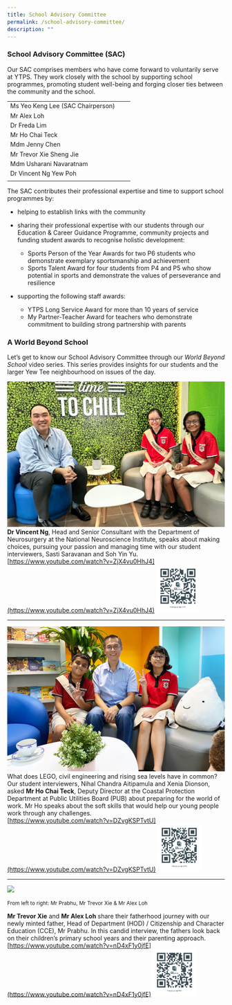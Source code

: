 ```yaml
---
title: School Advisory Committee
permalink: /school-advisory-committee/
description: ""
---
```

### School Advisory Committee (SAC)

Our SAC comprises members who have come forward to voluntarily serve at YTPS. They work closely with the school by supporting school programmes, promoting student well-being and forging closer ties between the community and the school.



| |  |  |
| -------- | -------- | -------- |
|Ms Yeo Keng Lee (SAC Chairperson)|||
|Mr Alex Loh  |    |   |
|Dr Freda Lim  |    |   |
|Mr Ho Chai Teck  |    |   |
|Mdm Jenny Chen  |    |   |
|Mr Trevor Xie Sheng Jie  |    |   |
|Mdm Usharani Navaratnam |    |   |
|Dr Vincent Ng Yew Poh |    |   |
||||

The SAC contributes their professional expertise and time to support school programmes by:<br>
* helping to establish links with the community<br>
* sharing their professional expertise with our students through our Education &amp; Career Guidance Programme, community projects and funding student awards to recognise holistic development:<br>
  * Sports Person of the Year Awards for two P6 students who demonstrate exemplary sportsmanship and achievement<br>
  * Sports Talent Award for four students from P4 and P5 who show potential in sports and demonstrate the values of perseverance and resilience<br> 

* supporting the following staff awards:<br>
  * YTPS Long Service Award for more than 10 years of service <br> 
  * My Partner-Teacher Award for teachers who demonstrate commitment to building strong partnership with parents<br>

### A World Beyond School
Let’s get to know our School Advisory Committee through our *World Beyond School* video series. This series provides insights for our students and the larger Yew Tee neighbourhood on issues of the day. <br>

![](/images/sac%202023%2002.JPG)
**Dr Vincent Ng**, Head and Senior Consultant with the Department of Neurosurgery at the National Neuroscience Institute, speaks about making choices, pursuing your passion and managing time with our student interviewers, Sasti Saravanan and Soh Yin Yu.
[https://www.youtube.com/watch?v=ZjX4vu0HhJ4](https://www.youtube.com/watch?v=ZjX4vu0HhJ4)
<img style="width:20%" src="/images/dr%20vincent%20ng%20qr%20code.png">
<hr>

![](/images/sac%202023%2003.JPG)
What does LEGO, civil engineering and rising sea levels have in common? Our student interviewers, Nihal Chandra Aitipamula and Xenia Dionson, asked **Mr Ho Chai Teck**, Deputy Director at the Coastal Protection Department at Public Utilities Board (PUB) about preparing for the world of work. Mr Ho speaks about the soft skills that would help our young people work through any challenges.<br>
[https://www.youtube.com/watch?v=DZvgKSPTvtU](https://www.youtube.com/watch?v=DZvgKSPTvtU)
<img style="width:20%" src="/images/mr%20ho%20chai%20teck%20qr%20code.png">
<hr>

![](/images/sac%202023%2001.jpg)
<p style="font-size: 12px;">From left to right: Mr Prabhu, Mr Trevor Xie &amp; Mr Alex Loh</p>

**Mr Trevor Xie** and **Mr Alex Loh** share their fatherhood journey with our newly minted father, Head of Department (HOD) / Citizenship and Character Education (CCE), Mr Prabhu. In this candid interview, the fathers look back on their children’s primary school years and their parenting approach.<br>
[https://www.youtube.com/watch?v=nD4xF1y0jfE](https://www.youtube.com/watch?v=nD4xF1y0jfE)
<img style="width:20%" src="/images/mr%20alex%20loh%20and%20mr%20trevor%20xie%20qr%20code.png">
